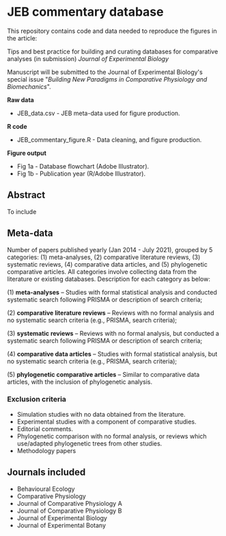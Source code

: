 # JEB commentary database

This repository contains code and data needed to reproduce the figures in the article:

Tips and best practice for building and curating databases for comparative analyses (in submission) *Journal of Experimental Biology*

Manuscript will be submitted to the Journal of Experimental Biology's special issue "*Building New Paradigms in Comparative Physiology and Biomechanics*".

**Raw data**
- JEB_data.csv - JEB meta-data used for figure production.

**R code**
- JEB_commentary_figure.R - Data cleaning, and figure production.

**Figure output**
- Fig 1a - Database flowchart (Adobe Illustrator).
- Fig 1b - Publication year (R/Adobe Illustrator).

## Abstract
To include

## Meta-data
Number of papers published yearly (Jan 2014 - July 2021), grouped by 5 categories: (1) meta-analyses, (2) comparative literature reviews, (3) systematic reviews, (4) comparative data articles, and (5) phylogenetic comparative articles. All categories involve collecting data from the literature or existing databases. Description for each category as below:

(1) **meta-analyses** – Studies with formal statistical analysis and conducted systematic search following PRISMA or description of search criteria;

(2) **comparative literature reviews** – Reviews with no formal analysis and no systematic search criteria (e.g., PRISMA, search criteria);

(3) **systematic reviews** – Reviews with no formal analysis, but conducted a systematic search following PRISMA or description of search criteria;

(4) **comparative data articles** – Studies with formal statistical analysis, but no systematic search criteria (e.g., PRISMA, search criteria);

(5) **phylogenetic comparative articles** – Similar to comparative data articles, with the inclusion of phylogenetic analysis.

### Exclusion criteria
- Simulation studies with no data obtained from the literature.
- Experimental studies with a component of comparative studies.
- Editorial comments.
- Phylogenetic comparison with no formal analysis, or reviews which use/adapted phylogenetic trees from other studies. 
- Methodology papers

## Journals included
- Behavioural Ecology
- Comparative Physiology
- Journal of Comparative Physiology A
- Journal of Comparative Physiology B
- Journal of Experimental Biology
- Journal of Experimental Botany
